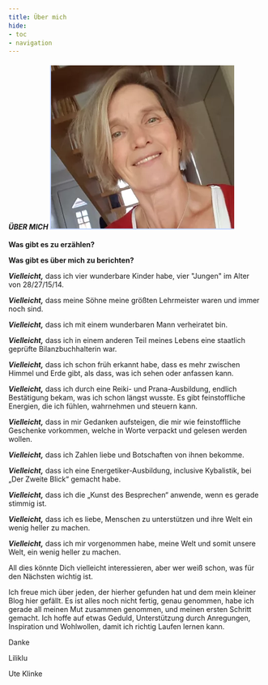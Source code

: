 ```yaml
---
title: Über mich
hide:
- toc
- navigation
---
```

<style>
img {
  Horizontal rule: ***
}
</style>
#### ***ÜBER MICH***   ![](img/ueber-mich.png)


**Was gibt es zu erzählen?**


**Was gibt es über mich zu berichten?**




***Vielleicht,*** dass ich vier wunderbare Kinder habe, vier "Jungen" im Alter von 28/27/15/14.

***Vielleicht,*** dass meine Söhne meine größten Lehrmeister waren und immer noch sind.



***Vielleicht,*** dass ich mit einem wunderbaren Mann verheiratet bin.



***Vielleicht,*** dass ich in einem anderen Teil meines Lebens eine staatlich geprüfte Bilanzbuchhalterin war.

***Vielleicht,*** dass ich schon früh erkannt habe, dass es mehr zwischen Himmel und Erde gibt, als dass, was ich sehen oder anfassen kann.

***Vielleicht,*** dass ich durch eine Reiki- und Prana-Ausbildung, endlich Bestätigung bekam, was ich schon längst wusste. Es gibt feinstoffliche Energien, die ich fühlen, wahrnehmen und steuern kann.

***Vielleicht,*** dass in mir Gedanken aufsteigen, die mir wie feinstoffliche Geschenke vorkommen, welche in Worte verpackt und gelesen werden wollen.

***Vielleicht,*** dass ich Zahlen liebe und Botschaften von ihnen bekomme.

***Vielleicht,*** dass ich eine Energetiker-Ausbildung, inclusive Kybalistik, bei „Der Zweite Blick“ gemacht habe.

***Vielleicht,*** dass ich die „Kunst des Besprechen“ anwende, wenn es gerade stimmig ist.



***Vielleicht,*** dass ich es liebe, Menschen zu unterstützen und ihre Welt ein wenig heller zu machen.



***Vielleicht,*** dass ich mir vorgenommen habe, meine Welt und somit unsere Welt, ein wenig heller zu machen.



All dies könnte Dich vielleicht interessieren, aber wer weiß schon, was für den Nächsten wichtig ist.



Ich freue mich über jeden, der hierher gefunden hat und dem mein kleiner Blog hier gefällt. Es ist alles noch nicht fertig, genau genommen, habe ich gerade all meinen Mut zusammen genommen, und meinen ersten Schritt gemacht. Ich hoffe auf etwas Geduld, Unterstützung durch Anregungen, Inspiration und Wohlwollen, damit ich richtig Laufen lernen kann.



Danke

Liliklu  

Ute Klinke

